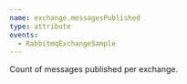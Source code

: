 ```yaml
---
name: exchange.messagesPublished
type: attribute
events:
  - RabbitmqExchangeSample
---
```


Count of messages published per exchange.